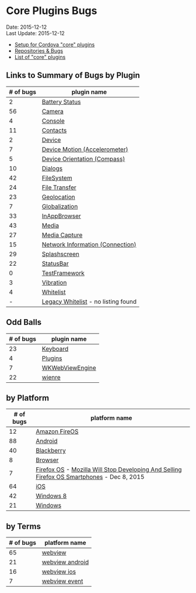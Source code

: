 # Core Plugins Bugs #
Date: 2015-12-12<br>
Last Update: 2015-12-12

- [Setup for Cordova "core" plugins](plugins-core-setup.md)
- [Repositories &amp; Bugs](bugs.md)
- [List of "core" plugins](http://cordova.apache.org/docs/en/5.4.0/cordova/plugins/pluginapis.html)

## Links to Summary of Bugs by Plugin ##

\# of bugs | plugin name
-----------|------------
2  | [Battery Status](https://issues.apache.org/jira/browse/CB-6838?jql=project%20%3D%20CB%20AND%20issuetype%20%3D%20Bug%20AND%20status%20%3D%20Open%20AND%20resolution%20%3D%20Unresolved%20AND%20component%20%3D%20%22Plugin%20Battery%20Status%22%20ORDER%20BY%20priority%20DESC%2C%20summary%20ASC%2C%20updatedDate%20DESC)
56 | [Camera](https://issues.apache.org/jira/browse/CB-8454?jql=project%20%3D%20CB%20AND%20issuetype%20%3D%20Bug%20AND%20status%20%3D%20Open%20AND%20resolution%20%3D%20Unresolved%20AND%20component%20%3D%20%22Plugin%20Camera%22%20ORDER%20BY%20priority%20DESC%2C%20summary%20ASC%2C%20updatedDate%20DESC)
4  | [Console](https://issues.apache.org/jira/browse/CB-5120?jql=project%20%3D%20CB%20AND%20issuetype%20%3D%20Bug%20AND%20status%20%3D%20Open%20AND%20resolution%20%3D%20Unresolved%20AND%20component%20%3D%20%22Plugin%20Console%22%20ORDER%20BY%20priority%20DESC%2C%20summary%20ASC%2C%20updatedDate%20DESC)
11 | [Contacts](https://issues.apache.org/jira/browse/CB-6683?jql=project%20%3D%20CB%20AND%20issuetype%20%3D%20Bug%20AND%20status%20%3D%20Open%20AND%20resolution%20%3D%20Unresolved%20AND%20component%20%3D%20%22Plugin%20Contacts%22%20ORDER%20BY%20priority%20DESC%2C%20summary%20ASC%2C%20updatedDate%20DESC)
2  | [Device](https://issues.apache.org/jira/browse/CB-9488?jql=project%20%3D%20CB%20AND%20issuetype%20%3D%20Bug%20AND%20status%20%3D%20Open%20AND%20resolution%20%3D%20Unresolved%20AND%20component%20%3D%20%22Plugin%20Device%22%20ORDER%20BY%20priority%20DESC%2C%20summary%20ASC%2C%20updatedDate%20DESC)
7  | [Device Motion (Accelerometer)](https://issues.apache.org/jira/browse/CB-9082?jql=project%20%3D%20CB%20AND%20issuetype%20%3D%20Bug%20AND%20status%20%3D%20Open%20AND%20resolution%20%3D%20Unresolved%20AND%20component%20%3D%20%22Plugin%20Device%20Motion%22%20ORDER%20BY%20priority%20DESC%2C%20summary%20ASC%2C%20updatedDate%20DESC)
5  | [Device Orientation (Compass)](https://issues.apache.org/jira/browse/CB-9234?jql=project%20%3D%20CB%20AND%20issuetype%20%3D%20Bug%20AND%20status%20%3D%20Open%20AND%20resolution%20%3D%20Unresolved%20AND%20component%20%3D%20%22Plugin%20Device%20Orientation%22%20ORDER%20BY%20priority%20DESC%2C%20summary%20ASC%2C%20updatedDate%20DESC)
10 | [Dialogs](https://issues.apache.org/jira/browse/CB-10154?jql=project%20%3D%20CB%20AND%20issuetype%20%3D%20Bug%20AND%20status%20%3D%20Open%20AND%20resolution%20%3D%20Unresolved%20AND%20component%20%3D%20%22Plugin%20Dialogs%22%20ORDER%20BY%20priority%20DESC%2C%20summary%20ASC%2C%20updatedDate%20DESC)
42 | [FileSystem](https://issues.apache.org/jira/browse/CB-8442?jql=project%20%3D%20CB%20AND%20issuetype%20%3D%20Bug%20AND%20status%20%3D%20Open%20AND%20resolution%20%3D%20Unresolved%20AND%20component%20%3D%20%22Plugin%20File%22%20ORDER%20BY%20priority%20DESC%2C%20summary%20ASC%2C%20updatedDate%20DESC)
24 | [File Transfer](https://issues.apache.org/jira/browse/CB-9022?jql=project%20%3D%20CB%20AND%20issuetype%20%3D%20Bug%20AND%20status%20%3D%20Open%20AND%20resolution%20%3D%20Unresolved%20AND%20component%20%3D%20%22Plugin%20File%20Transfer%22%20ORDER%20BY%20priority%20DESC%2C%20summary%20ASC%2C%20updatedDate%20DESC)
23 | [Geolocation](https://issues.apache.org/jira/browse/CB-4798?jql=project%20%3D%20CB%20AND%20issuetype%20%3D%20Bug%20AND%20status%20%3D%20Open%20AND%20resolution%20%3D%20Unresolved%20AND%20component%20%3D%20%22Plugin%20Geolocation%22%20ORDER%20BY%20priority%20DESC%2C%20summary%20ASC%2C%20updatedDate%20DESC)
7  | [Globalization](https://issues.apache.org/jira/browse/CB-7790?jql=project%20%3D%20CB%20AND%20issuetype%20%3D%20Bug%20AND%20status%20%3D%20Open%20AND%20resolution%20%3D%20Unresolved%20AND%20component%20%3D%20%22Plugin%20Globalization%22%20ORDER%20BY%20priority%20DESC%2C%20summary%20ASC%2C%20updatedDate%20DESC)
33 | [InAppBrowser](https://issues.apache.org/jira/browse/CB-7802?jql=project%20%3D%20CB%20AND%20issuetype%20%3D%20Bug%20AND%20status%20%3D%20Open%20AND%20resolution%20%3D%20Unresolved%20AND%20component%20%3D%20%22Plugin%20InAppBrowser%22%20ORDER%20BY%20priority%20DESC%2C%20summary%20ASC%2C%20updatedDate%20DESC)
43 | [Media](https://issues.apache.org/jira/browse/CB-6427?jql=project%20%3D%20CB%20AND%20issuetype%20%3D%20Bug%20AND%20status%20%3D%20Open%20AND%20resolution%20%3D%20Unresolved%20AND%20component%20%3D%20%22Plugin%20Media%22%20ORDER%20BY%20priority%20DESC%2C%20summary%20ASC%2C%20updatedDate%20DESC)
27 | [Media Capture](https://issues.apache.org/jira/browse/CB-7771?jql=project%20%3D%20CB%20AND%20issuetype%20%3D%20Bug%20AND%20status%20%3D%20Open%20AND%20resolution%20%3D%20Unresolved%20AND%20component%20%3D%20%22Plugin%20Media%20Capture%22%20ORDER%20BY%20priority%20DESC%2C%20summary%20ASC%2C%20updatedDate%20DESC)
15 | [Network Information (Connection)](https://issues.apache.org/jira/browse/CB-10160?jql=project%20%3D%20CB%20AND%20issuetype%20%3D%20Bug%20AND%20status%20%3D%20Open%20AND%20resolution%20%3D%20Unresolved%20AND%20component%20%3D%20%22Plugin%20Network%20Information%22%20ORDER%20BY%20priority%20DESC%2C%20summary%20ASC%2C%20updatedDate%20DESC)
29 | [Splashscreen](https://issues.apache.org/jira/browse/CB-7497?jql=project%20%3D%20CB%20AND%20issuetype%20%3D%20Bug%20AND%20status%20%3D%20Open%20AND%20resolution%20%3D%20Unresolved%20AND%20component%20%3D%20%22Plugin%20SplashScreen%22%20ORDER%20BY%20priority%20DESC%2C%20summary%20ASC%2C%20updatedDate%20DESC)
22 | [StatusBar](https://issues.apache.org/jira/browse/CB-8001?jql=project%20%3D%20CB%20AND%20issuetype%20%3D%20Bug%20AND%20status%20%3D%20Open%20AND%20resolution%20%3D%20Unresolved%20AND%20component%20%3D%20%22Plugin%20Statusbar%22%20ORDER%20BY%20priority%20DESC%2C%20summary%20ASC%2C%20updatedDate%20DESC)
0  | [TestFramework](https://issues.apache.org/jira/issues/?jql=project%20%3D%20CB%20AND%20issuetype%20%3D%20Bug%20AND%20status%20%3D%20Open%20AND%20resolution%20%3D%20Unresolved%20AND%20component%20%3D%20%22Plugin%20TestFramework%22%20ORDER%20BY%20priority%20DESC%2C%20summary%20ASC%2C%20updatedDate%20DESC)
3  | [Vibration](https://issues.apache.org/jira/browse/CB-7498?jql=project%20%3D%20CB%20AND%20issuetype%20%3D%20Bug%20AND%20status%20%3D%20Open%20AND%20resolution%20%3D%20Unresolved%20AND%20component%20%3D%20%22Plugin%20Vibration%22%20ORDER%20BY%20priority%20DESC%2C%20summary%20ASC%2C%20updatedDate%20DESC)
4  | [Whitelist](https://issues.apache.org/jira/browse/CB-9133?jql=project%20%3D%20CB%20AND%20issuetype%20%3D%20Bug%20AND%20status%20%3D%20Open%20AND%20resolution%20%3D%20Unresolved%20AND%20component%20in%20%28%22Plugin%20TestFramework%22%2C%20%22Plugin%20Whitelist%22%29%20ORDER%20BY%20priority%20DESC%2C%20summary%20ASC%2C%20updatedDate%20DESC)
-  | [Legacy Whitelist]() - no listing found

## Odd Balls ##

\# of bugs | plugin name
-----------|------------
23 | [Keyboard](https://issues.apache.org/jira/browse/CB-5632?jql=project%20%3D%20CB%20AND%20issuetype%20%3D%20Bug%20AND%20status%20%3D%20Open%20AND%20resolution%20%3D%20Unresolved%20AND%20component%20%3D%20%22Plugin%20Keyboard%22%20ORDER%20BY%20priority%20DESC%2C%20summary%20ASC%2C%20updatedDate%20DESC)
4  | [Plugins](https://issues.apache.org/jira/browse/CB-7281?jql=project%20%3D%20CB%20AND%20issuetype%20%3D%20Bug%20AND%20status%20%3D%20Open%20AND%20resolution%20%3D%20Unresolved%20AND%20component%20%3D%20Plugins%20ORDER%20BY%20priority%20DESC%2C%20summary%20ASC%2C%20updatedDate%20DESC)
7  | [WKWebViewEngine](https://issues.apache.org/jira/browse/CB-10143?jql=project%20%3D%20CB%20AND%20issuetype%20%3D%20Bug%20AND%20status%20%3D%20Open%20AND%20resolution%20%3D%20Unresolved%20AND%20component%20%3D%20%22Plugin%20WKWebViewEngine%22%20ORDER%20BY%20priority%20DESC%2C%20summary%20ASC%2C%20updatedDate%20DESC)
22 | [wienre](https://issues.apache.org/jira/browse/CB-8315?jql=project%20%3D%20CB%20AND%20issuetype%20%3D%20Bug%20AND%20status%20%3D%20Open%20AND%20resolution%20%3D%20Unresolved%20AND%20component%20%3D%20weinre%20ORDER%20BY%20priority%20DESC%2C%20summary%20ASC%2C%20updatedDate%20DESC)

## by Platform ##

\# of bugs | platform name
-----------|------------
12 | [Amazon FireOS](https://issues.apache.org/jira/browse/CB-6719?jql=project%20%3D%20CB%20AND%20issuetype%20%3D%20Bug%20AND%20status%20%3D%20Open%20AND%20resolution%20%3D%20Unresolved%20AND%20component%20%3D%20%22Amazon%20FireOS%22%20ORDER%20BY%20priority%20DESC%2C%20summary%20ASC%2C%20updatedDate%20DESC)
88 | [Android](https://issues.apache.org/jira/browse/CB-9710?jql=project%20%3D%20CB%20AND%20issuetype%20%3D%20Bug%20AND%20status%20%3D%20Open%20AND%20resolution%20%3D%20Unresolved%20AND%20component%20%3D%20Android%20ORDER%20BY%20priority%20DESC%2C%20summary%20ASC%2C%20updatedDate%20DESC) 
40 | [Blackberry](https://issues.apache.org/jira/browse/CB-6427?jql=project%20%3D%20CB%20AND%20issuetype%20%3D%20Bug%20AND%20status%20%3D%20Open%20AND%20resolution%20%3D%20Unresolved%20AND%20component%20%3D%20BlackBerry%20ORDER%20BY%20priority%20DESC%2C%20summary%20ASC%2C%20updatedDate%20DESC)
8  | [Browser](https://issues.apache.org/jira/browse/CB-8012?jql=project%20%3D%20CB%20AND%20issuetype%20%3D%20Bug%20AND%20status%20%3D%20Open%20AND%20resolution%20%3D%20Unresolved%20AND%20component%20%3D%20Browser%20ORDER%20BY%20priority%20DESC%2C%20summary%20ASC%2C%20updatedDate%20DESC)
7  | [Firefox OS](https://issues.apache.org/jira/browse/CB-8448?jql=project%20%3D%20CB%20AND%20issuetype%20%3D%20Bug%20AND%20status%20%3D%20Open%20AND%20resolution%20%3D%20Unresolved%20AND%20component%20%3D%20FirefoxOS%20ORDER%20BY%20priority%20DESC%2C%20summary%20ASC%2C%20updatedDate%20DESC) - [Mozilla Will Stop Developing And Selling Firefox OS Smartphones](http://techcrunch.com/2015/12/08/mozilla-will-stop-developing-and-selling-firefox-os-smartphones/) - Dec 8, 2015
64 | [iOS](https://issues.apache.org/jira/browse/CB-10092?jql=project%20%3D%20CB%20AND%20issuetype%20%3D%20Bug%20AND%20status%20%3D%20Open%20AND%20resolution%20%3D%20Unresolved%20AND%20component%20%3D%20iOS%20ORDER%20BY%20priority%20DESC%2C%20summary%20ASC%2C%20updatedDate%20DESC)
42 | [Windows 8](https://issues.apache.org/jira/browse/CB-6214?jql=project%20%3D%20CB%20AND%20issuetype%20%3D%20Bug%20AND%20status%20%3D%20Open%20AND%20resolution%20%3D%20Unresolved%20AND%20component%20in%20%28%22Windows%208%22%2C%20WP8%29%20ORDER%20BY%20priority%20DESC%2C%20summary%20ASC%2C%20updatedDate%20DESC)
21 | [Windows](https://issues.apache.org/jira/browse/CB-10024?jql=project%20%3D%20CB%20AND%20issuetype%20%3D%20Bug%20AND%20status%20%3D%20Open%20AND%20resolution%20%3D%20Unresolved%20AND%20component%20%3D%20Windows%20ORDER%20BY%20priority%20DESC%2C%20summary%20ASC%2C%20updatedDate%20DESC)


## by Terms ##

\# of bugs | platform name
-----------|------------
65 | [webview](https://issues.apache.org/jira/browse/CB-9914?jql=project%20%3D%20CB%20AND%20issuetype%20%3D%20Bug%20AND%20status%20%3D%20Open%20AND%20text%20~%20webview%20ORDER%20BY%20priority%20DESC)
21 | [webview android](https://issues.apache.org/jira/browse/CB-9615?jql=project%20%3D%20CB%20AND%20issuetype%20%3D%20Bug%20AND%20status%20%3D%20Open%20AND%20text%20~%20%22webview%20android%22%20ORDER%20BY%20priority%20DESC)
16 | [webview ios](https://issues.apache.org/jira/browse/CB-7958?jql=project%20%3D%20CB%20AND%20issuetype%20%3D%20Bug%20AND%20status%20%3D%20Open%20AND%20text%20~%20%22webview%20ios%22%20ORDER%20BY%20priority%20DESC)
7  | [webview event](https://issues.apache.org/jira/browse/CB-7958?jql=project%20%3D%20CB%20AND%20issuetype%20%3D%20Bug%20AND%20status%20%3D%20Open%20AND%20text%20~%20%22webview%20event%22%20ORDER%20BY%20priority%20DESC)






